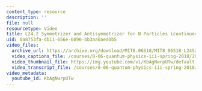 ```yaml
---
content_type: resource
description: ''
file: null
resourcetype: Video
title: L24.2 Symmetrizer and Antisymmetrizer for N Particles (continued)
uid: 0a8753fa-db11-656e-6090-bb3aa0aed0b5
video_files:
  archive_url: https://archive.org/download/MIT8.06S18/MIT8_06S18_L24S2_300k.mp4
  video_captions_file: /courses/8-06-quantum-physics-iii-spring-2018/29ce96a3c8f051d999e7b884aaf0e07a_KbAgNwrpUTw.vtt
  video_thumbnail_file: https://img.youtube.com/vi/KbAgNwrpUTw/default.jpg
  video_transcript_file: /courses/8-06-quantum-physics-iii-spring-2018/c7f9b5f21cb25cb94d0da7e310cccfcd_KbAgNwrpUTw.pdf
video_metadata:
  youtube_id: KbAgNwrpUTw
---
```

